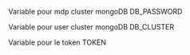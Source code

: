 Variable pour mdp cluster mongoDB
DB_PASSWORD

Variable pour user cluster mongoDB
DB_CLUSTER

Variable pour le token
TOKEN
